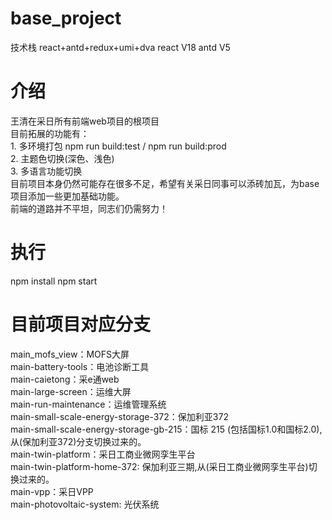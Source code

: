 # base_project
技术栈 react+antd+redux+umi+dva
react V18
antd V5

# 介绍
王清在采日所有前端web项目的根项目  
目前拓展的功能有：  
    1. 多环境打包 npm run build:test  / npm run build:prod  
    2. 主题色切换(深色、浅色)  
    3. 多语言功能切换  
目前项目本身仍然可能存在很多不足，希望有关采日同事可以添砖加瓦，为base项目添加一些更加基础功能。  
前端的道路并不平坦，同志们仍需努力！  

# 执行
npm install
npm start

# 目前项目对应分支
main_mofs_view：MOFS大屏  
main-battery-tools：电池诊断工具  
main-caietong：采e通web  
main-large-screen：运维大屏  
main-run-maintenance：运维管理系统  
main-small-scale-energy-storage-372：保加利亚372  
main-small-scale-energy-storage-gb-215：国标 215 (包括国标1.0和国标2.0), 从(保加利亚372)分支切换过来的。  
main-twin-platform：采日工商业微网孪生平台  
main-twin-platform-home-372: 保加利亚三期,从(采日工商业微网孪生平台)切换过来的。  
main-vpp：采日VPP  
main-photovoltaic-system: 光伏系统  